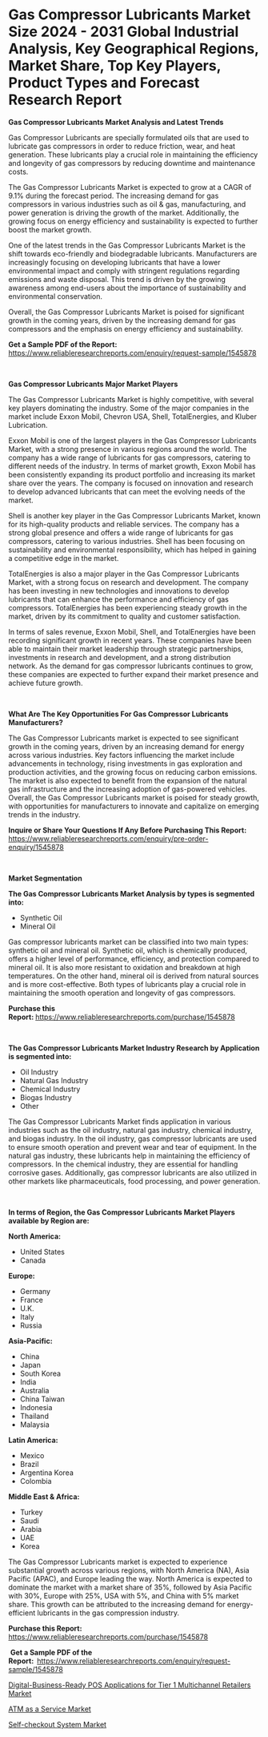 <p><h1>Gas Compressor Lubricants Market Size 2024 - 2031 Global Industrial Analysis, Key Geographical Regions, Market Share, Top Key Players, Product Types and Forecast Research Report</h1></p><p><strong>Gas Compressor Lubricants Market Analysis and Latest Trends</strong></p>
<p><p>Gas Compressor Lubricants are specially formulated oils that are used to lubricate gas compressors in order to reduce friction, wear, and heat generation. These lubricants play a crucial role in maintaining the efficiency and longevity of gas compressors by reducing downtime and maintenance costs.</p><p>The Gas Compressor Lubricants Market is expected to grow at a CAGR of 9.1% during the forecast period. The increasing demand for gas compressors in various industries such as oil & gas, manufacturing, and power generation is driving the growth of the market. Additionally, the growing focus on energy efficiency and sustainability is expected to further boost the market growth.</p><p>One of the latest trends in the Gas Compressor Lubricants Market is the shift towards eco-friendly and biodegradable lubricants. Manufacturers are increasingly focusing on developing lubricants that have a lower environmental impact and comply with stringent regulations regarding emissions and waste disposal. This trend is driven by the growing awareness among end-users about the importance of sustainability and environmental conservation.</p><p>Overall, the Gas Compressor Lubricants Market is poised for significant growth in the coming years, driven by the increasing demand for gas compressors and the emphasis on energy efficiency and sustainability.</p></p>
<p><strong>Get a Sample PDF of the Report:&nbsp;</strong> <a href="https://www.reliableresearchreports.com/enquiry/request-sample/1545878">https://www.reliableresearchreports.com/enquiry/request-sample/1545878</a></p>
<p>&nbsp;</p>
<p><strong>Gas Compressor Lubricants Major Market Players</strong></p>
<p><p>The Gas Compressor Lubricants Market is highly competitive, with several key players dominating the industry. Some of the major companies in the market include Exxon Mobil, Chevron USA, Shell, TotalEnergies, and Kluber Lubrication.</p><p>Exxon Mobil is one of the largest players in the Gas Compressor Lubricants Market, with a strong presence in various regions around the world. The company has a wide range of lubricants for gas compressors, catering to different needs of the industry. In terms of market growth, Exxon Mobil has been consistently expanding its product portfolio and increasing its market share over the years. The company is focused on innovation and research to develop advanced lubricants that can meet the evolving needs of the market.</p><p>Shell is another key player in the Gas Compressor Lubricants Market, known for its high-quality products and reliable services. The company has a strong global presence and offers a wide range of lubricants for gas compressors, catering to various industries. Shell has been focusing on sustainability and environmental responsibility, which has helped in gaining a competitive edge in the market.</p><p>TotalEnergies is also a major player in the Gas Compressor Lubricants Market, with a strong focus on research and development. The company has been investing in new technologies and innovations to develop lubricants that can enhance the performance and efficiency of gas compressors. TotalEnergies has been experiencing steady growth in the market, driven by its commitment to quality and customer satisfaction.</p><p>In terms of sales revenue, Exxon Mobil, Shell, and TotalEnergies have been recording significant growth in recent years. These companies have been able to maintain their market leadership through strategic partnerships, investments in research and development, and a strong distribution network. As the demand for gas compressor lubricants continues to grow, these companies are expected to further expand their market presence and achieve future growth.</p></p>
<p>&nbsp;</p>
<p><strong>What Are The Key Opportunities For Gas Compressor Lubricants Manufacturers?</strong></p>
<p><p>The Gas Compressor Lubricants market is expected to see significant growth in the coming years, driven by an increasing demand for energy across various industries. Key factors influencing the market include advancements in technology, rising investments in gas exploration and production activities, and the growing focus on reducing carbon emissions. The market is also expected to benefit from the expansion of the natural gas infrastructure and the increasing adoption of gas-powered vehicles. Overall, the Gas Compressor Lubricants market is poised for steady growth, with opportunities for manufacturers to innovate and capitalize on emerging trends in the industry.</p></p>
<p><strong>Inquire or Share Your Questions If Any Before Purchasing This Report:</strong> <a href="https://www.reliableresearchreports.com/enquiry/pre-order-enquiry/1545878">https://www.reliableresearchreports.com/enquiry/pre-order-enquiry/1545878</a></p>
<p>&nbsp;</p>
<p><strong>Market Segmentation</strong></p>
<p><strong>The Gas Compressor Lubricants Market Analysis by types is segmented into:</strong></p>
<p><ul><li>Synthetic Oil</li><li>Mineral Oil</li></ul></p>
<p><p>Gas compressor lubricants market can be classified into two main types: synthetic oil and mineral oil. Synthetic oil, which is chemically produced, offers a higher level of performance, efficiency, and protection compared to mineral oil. It is also more resistant to oxidation and breakdown at high temperatures. On the other hand, mineral oil is derived from natural sources and is more cost-effective. Both types of lubricants play a crucial role in maintaining the smooth operation and longevity of gas compressors.</p></p>
<p><strong>Purchase this Report:&nbsp;</strong><a href="https://www.reliableresearchreports.com/purchase/1545878">https://www.reliableresearchreports.com/purchase/1545878</a></p>
<p>&nbsp;</p>
<p><strong>The Gas Compressor Lubricants Market Industry Research by Application is segmented into:</strong></p>
<p><ul><li>Oil Industry</li><li>Natural Gas Industry</li><li>Chemical Industry</li><li>Biogas Industry</li><li>Other</li></ul></p>
<p><p>The Gas Compressor Lubricants Market finds application in various industries such as the oil industry, natural gas industry, chemical industry, and biogas industry. In the oil industry, gas compressor lubricants are used to ensure smooth operation and prevent wear and tear of equipment. In the natural gas industry, these lubricants help in maintaining the efficiency of compressors. In the chemical industry, they are essential for handling corrosive gases. Additionally, gas compressor lubricants are also utilized in other markets like pharmaceuticals, food processing, and power generation.</p></p>
<p>&nbsp;</p>
<p><strong>In terms of Region, the Gas Compressor Lubricants Market Players available by Region are:</strong></p>
<p>
    <p> <strong> North America: </strong>
        <ul>
            <li>United States</li>
            <li>Canada</li>
        </ul>
        </p> 
    <p> <strong> Europe: </strong>
        <ul>
            <li>Germany</li>
            <li>France</li>
            <li>U.K.</li>
            <li>Italy</li>
            <li>Russia</li>
        </ul>
        </p> 
    <p> <strong> Asia-Pacific: </strong>
        <ul>
            <li>China</li>
            <li>Japan</li>
            <li>South Korea</li>
            <li>India</li>
            <li>Australia</li>
            <li>China Taiwan</li>
            <li>Indonesia</li>
            <li>Thailand</li>
            <li>Malaysia</li>
        </ul>
        </p> 
    <p> <strong> Latin America: </strong>
        <ul>
            <li>Mexico</li>
            <li>Brazil</li>
            <li>Argentina Korea</li>
            <li>Colombia</li>
        </ul>
        </p> 
    <p> <strong> Middle East & Africa: </strong>
        <ul>
            <li>Turkey</li>
            <li>Saudi</li>
            <li>Arabia</li>
            <li>UAE</li>
            <li>Korea</li>
        </ul>
    </p>
    </p>
<p><p>The Gas Compressor Lubricants market is expected to experience substantial growth across various regions, with North America (NA), Asia Pacific (APAC), and Europe leading the way. North America is expected to dominate the market with a market share of 35%, followed by Asia Pacific with 30%, Europe with 25%, USA with 5%, and China with 5% market share. This growth can be attributed to the increasing demand for energy-efficient lubricants in the gas compression industry.</p></p>
<p><strong>Purchase this Report: </strong><a href="https://www.reliableresearchreports.com/purchase/1545878">https://www.reliableresearchreports.com/purchase/1545878</a></p>
<p>&nbsp;<strong>Get a Sample PDF of the Report:&nbsp;&nbsp;</strong><a href="https://www.reliableresearchreports.com/enquiry/request-sample/1545878">https://www.reliableresearchreports.com/enquiry/request-sample/1545878</a></p>
<p><strong></strong></p>
<p><p><a href="https://view.publitas.com/reportprime-1/digital-business-ready-pos-applications-for-tier-1-multichannel-retailers-market-size-and-examines-its-market-scope-with-a-primary-focus-on-growth-opportunities-and-forecasted-trends-spanning-from-2023-to-2030/">Digital-Business-Ready POS Applications for Tier 1 Multichannel Retailers Market</a></p><p><a href="https://view.publitas.com/reportprime-1/atm-as-a-service-market-share-market-new-trends-analysis-report-by-type-by-application-by-end-use-by-region-and-segment-forecasts-2023-2030/">ATM as a Service Market</a></p><p><a href="https://view.publitas.com/reportprime-1/self-checkout-system-market-with-the-goal-of-estimating-the-market-size-and-future-growth-potential-of-various-market-segments-based-on-component-applications-end-user-and-region/">Self-checkout System Market</a></p></p>